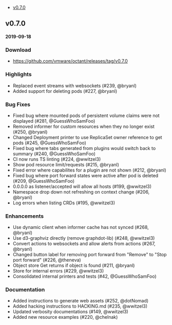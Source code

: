 - [v0.7.0](#v070)

## v0.7.0
#### 2019-09-18

### Download
 - https://github.com/vmware/octant/releases/tag/v0.7.0

### Highlights
 - Replaced event streams with websockets (#239, @bryanl)
 - Added support for deleting pods (#227, @bryanl)

### Bug Fixes
  * Fixed bug where mounted pods of persistent volume claims were not displayed (#281, @GuessWhoSamFoo)
  * Removed informer for custom resources when they no longer exist (#250, @bryanl)
  * Changed Deployment printer to use ReplicaSet owner reference to get pods (#245, @GuessWhoSamFoo)
  * Fixed bug where tabs generated from plugins would switch back to summary (#240, @GuessWhoSamFoo)
  * CI now runs TS linting (#224, @wwitzel3)
  * Show pod resource limit/requests (#215, @bryanl)
  * Fixed error where capabilites for a plugin are not shown (#212, @bryanl)
  * Fixed bug where port forward states were active after pod is deleted (#209, @GuessWhoSamFoo)
  * 0.0.0.0 as listener/accepted will allow all hosts (#199, @wwitzel3)
  * Namespace drop down not refreshing on context change (#206, @bryanl)
  * Log errors when listing CRDs (#195, @wwitzel3)

### Enhancements
  * Use dynamic client when informer cache has not synced (#268, @bryanl)
  * Use d3-graphviz directly (remove graphdot-lib) (#248, @wwitzel3)
  * Convert actions to websockets and allow alerts from actions (#267, @bryanl)
  * Changed button label for removing port forward from "Remove" to "Stop port forward" (#226, @theneva)
  * Object store Get returns if object is found (#211, @bryanl)
  * Store for internal errors (#229, @wwitzel3)
  * Consolidated internal printers and tests (#42, @GuessWhoSamFoo)

### Documentation  
  * Added instructions to generate web assets (#252, @dotNomad)
  * Added hacking instructions to HACKING.md (#235, @wwitzel3)
  * Updated verbosity documentations (#149, @wwitzel3)
  * Added new resource examples (#220, @chelnak)